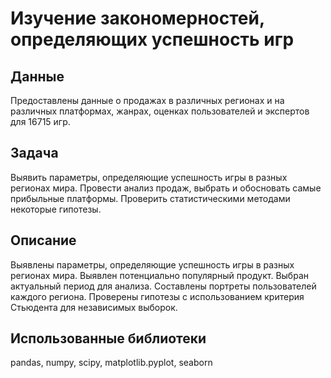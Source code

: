 # Изучение закономерностей, определяющих успешность игр
## Данные
Предоставлены данные о продажах в различных регионах и на различных платформах, жанрах, оценках пользователей и экспертов для 16715 игр. 
## Задача
Выявить параметры, определяющие успешность игры в разных регионах мира. Провести анализ продаж, выбрать и обосновать самые прибыльные платформы. Проверить статистическими методами некоторые гипотезы.
## Описание
Выявлены параметры, определяющие успешность игры в разных регионах мира. Выявлен потенциально популярный продукт. Выбран актуальный период для анализа. Составлены портреты пользователей каждого региона. Проверены гипотезы с использованием критерия Стьюдента для независимых выборок.
## Использованные библиотеки
pandas, numpy, scipy, matplotlib.pyplot, seaborn
